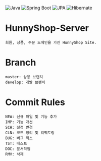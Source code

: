 ![Java](https://img.shields.io/badge/Java-11-red.svg)
![Spring Boot](https://img.shields.io/badge/Spring%20Boot-2.7.6-green.svg)
![JPA](https://img.shields.io/badge/Jpa-2.7.6-green.svg)
![Hibernate](https://img.shields.io/badge/Hibernate-5.6.14-orange.svg)
# HunnyShop-Server
```
회원, 상품, 주문 도메인을 가진 HunnyShop Site.
```
# Branch
```
master: 상용 브랜치
develop: 개발 브랜치
```
# Commit Rules
```
NEW: 신규 파일 및 기능 추가
IMP: 기능 개선
SCH: 설정 변경
CLN: 코드 정리 및 리팩토링
BUG: 버그 픽스
TST: 테스트
DOC: 문서작업
RMV: 삭제
```
